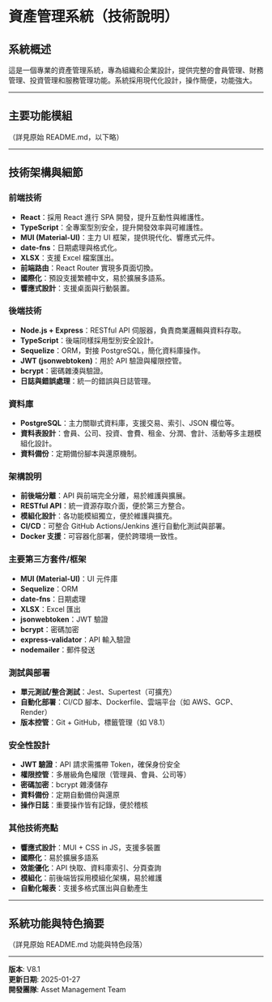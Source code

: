 # 資產管理系統（技術說明）

## 系統概述
這是一個專業的資產管理系統，專為組織和企業設計，提供完整的會員管理、財務管理、投資管理和服務管理功能。系統採用現代化設計，操作簡便，功能強大。

---

## 主要功能模組
（詳見原始 README.md，以下略）

---

## 技術架構與細節

### 前端技術
- **React**：採用 React 進行 SPA 開發，提升互動性與維護性。
- **TypeScript**：全專案型別安全，提升開發效率與可維護性。
- **MUI (Material-UI)**：主力 UI 框架，提供現代化、響應式元件。
- **date-fns**：日期處理與格式化。
- **XLSX**：支援 Excel 檔案匯出。
- **前端路由**：React Router 實現多頁面切換。
- **國際化**：預設支援繁體中文，易於擴展多語系。
- **響應式設計**：支援桌面與行動裝置。

### 後端技術
- **Node.js + Express**：RESTful API 伺服器，負責商業邏輯與資料存取。
- **TypeScript**：後端同樣採用型別安全設計。
- **Sequelize**：ORM，對接 PostgreSQL，簡化資料庫操作。
- **JWT (jsonwebtoken)**：用於 API 驗證與權限控管。
- **bcrypt**：密碼雜湊與驗證。
- **日誌與錯誤處理**：統一的錯誤與日誌管理。

### 資料庫
- **PostgreSQL**：主力關聯式資料庫，支援交易、索引、JSON 欄位等。
- **資料表設計**：會員、公司、投資、會費、租金、分潤、會計、活動等多主題模組化設計。
- **資料備份**：定期備份腳本與還原機制。

### 架構說明
- **前後端分離**：API 與前端完全分離，易於維護與擴展。
- **RESTful API**：統一資源存取介面，便於第三方整合。
- **模組化設計**：各功能模組獨立，便於維護與擴充。
- **CI/CD**：可整合 GitHub Actions/Jenkins 進行自動化測試與部署。
- **Docker 支援**：可容器化部署，便於跨環境一致性。

### 主要第三方套件/框架
- **MUI (Material-UI)**：UI 元件庫
- **Sequelize**：ORM
- **date-fns**：日期處理
- **XLSX**：Excel 匯出
- **jsonwebtoken**：JWT 驗證
- **bcrypt**：密碼加密
- **express-validator**：API 輸入驗證
- **nodemailer**：郵件發送

### 測試與部署
- **單元測試/整合測試**：Jest、Supertest（可擴充）
- **自動化部署**：CI/CD 腳本、Dockerfile、雲端平台（如 AWS、GCP、Render）
- **版本控管**：Git + GitHub，標籤管理（如 V8.1）

### 安全性設計
- **JWT 驗證**：API 請求需攜帶 Token，確保身份安全
- **權限控管**：多層級角色權限（管理員、會員、公司等）
- **密碼加密**：bcrypt 雜湊儲存
- **資料備份**：定期自動備份與還原
- **操作日誌**：重要操作皆有記錄，便於稽核

### 其他技術亮點
- **響應式設計**：MUI + CSS in JS，支援多裝置
- **國際化**：易於擴展多語系
- **效能優化**：API 快取、資料庫索引、分頁查詢
- **模組化**：前後端皆採用模組化架構，易於維護
- **自動化報表**：支援多格式匯出與自動產生

---

## 系統功能與特色摘要
（詳見原始 README.md 功能與特色段落）

---

**版本**: V8.1  
**更新日期**: 2025-01-27  
**開發團隊**: Asset Management Team 